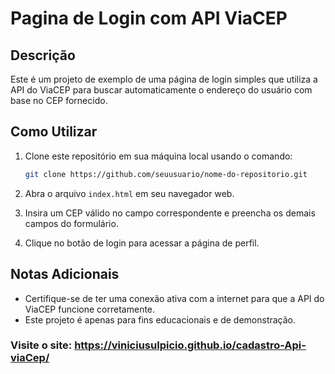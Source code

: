 # Pagina de Login com API ViaCEP

## Descrição
Este é um projeto de exemplo de uma página de login simples que utiliza a API do ViaCEP para buscar automaticamente o endereço do usuário com base no CEP fornecido.


## Como Utilizar

1. Clone este repositório em sua máquina local usando o comando:
    ```bash
    git clone https://github.com/seuusuario/nome-do-repositorio.git
    ```

2. Abra o arquivo `index.html` em seu navegador web.

3. Insira um CEP válido no campo correspondente e preencha os demais campos do formulário.

4. Clique no botão de login para acessar a página de perfil.

## Notas Adicionais

- Certifique-se de ter uma conexão ativa com a internet para que a API do ViaCEP funcione corretamente.
- Este projeto é apenas para fins educacionais e de demonstração.


### Visite o site: https://viniciusulpicio.github.io/cadastro-Api-viaCep/
